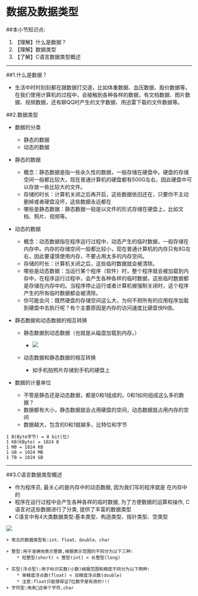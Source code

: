 # 数据及数据类型
##本小节知识点:
1. 【理解】什么是数据？
2. 【理解】数据类型
3. 【了解】C语言数据类型概述

---

##1.什么是数据？
- 生活中时时刻刻都在跟数据打交道，比如体重数据、血压数据、股价数据等。在我们使用计算机的过程中，会接触到各种各样的数据，有文档数据、图片数据、视频数据，还有聊QQ时产生的文字数据、用迅雷下载的文件数据等。

##2.数据类型
- 数据的分类
    + 静态的数据
    + 动态的数据

- 静态的数据
    + 概念：静态数据是指一些永久性的数据，一般存储在硬盘中。硬盘的存储空间一般都比较大，现在普通计算机的硬盘都有500G左右，因此硬盘中可以存放一些比较大的文件。
    + 存储的时长：计算机关闭之后再开启，这些数据依旧还在，只要你不主动删掉或者硬盘没坏，这些数据永远都在
    + 哪些是静态数据：静态数据一般是以文件的形式存储在硬盘上，比如文档、照片、视频等。

- 动态的数据
    + 概念：动态数据指在程序运行过程中，动态产生的临时数据，一般存储在内存中。内存的存储空间一般都比较小，现在普通计算机的内存只有8G左右，因此要谨慎使用内存，不要占用太多的内存空间。
    + 存储的时长：计算机关闭之后，这些临时数据就会被清除。
    + 哪些是动态数据：当运行某个程序（软件）时，整个程序就会被加载到内存中，在程序运行过程中，会产生各种各样的临时数据，这些临时数据都是存储在内存中的。当程序停止运行或者计算机被强制关闭时，这个程序产生的所有临时数据都会被清除。
    + 你可能会问：既然硬盘的存储空间这么大，为何不把所有的应用程序加载到硬盘中去执行呢？有个主要原因是内存的访问速度比硬盘快N倍。

- 静态数据和动态数据的相互转换
    + 静态数据到动态数据（也就是从磁盘加载到内存。）
        * ![](http://7xj0kx.com1.z0.glb.clouddn.com/jiazai.png)

    + 动态数据和静态数据的相互转换
        * 如手机拍照片存储到手机的硬盘上

- 数据的计量单位
    + 不管是静态还是动态数据，都是0和1组成的。0和1如何组成这么多的数据？
    + 数据都有大小，静态数据就会占用硬盘的空间，动态数据就占用内存的空间
    + 数据越大，包含的0和1就越多，比特位和字节
```
1 B(Byte字节) = 8 bit(位)
1 KB(KByte) = 1024 B
1 MB = 1024 KB
1 GB = 1024 MB
1 TB = 1024 GB
```
---

##3.C语言数据类型概述
- 作为程序员, 最关心的是内存中的动态数据, 因为我们写的程序就是 在内存中的
- 程序在运行过程中会产生各种各样的临时数据, 为了方便数据的运算和操作, C语言对这些数据进行了分类, 提供了丰富的数据类型
- C语言中有4大类数据类型:基本类型、构造类型、指针类型、空类型

![](http://7xj0kx.com1.z0.glb.clouddn.com/数据类型.png)

    + 常见的数据类型有:int、float、double、char

    + 整型:用于准确地表示整数,根据表示范围的不同分为以下三种:
        * 短整型(short) < 整型(int) < 长整型(long)

    + 实型(浮点型):用于标识实数(小数)根据范围和精度不同分为以下两种:
        * 单精度浮点数(float) < 双精度浮点数(double)
        * 注意:float只能够保证7位数字是有效的!!!
    + 字符型:用来􏰀述单个字符,char
